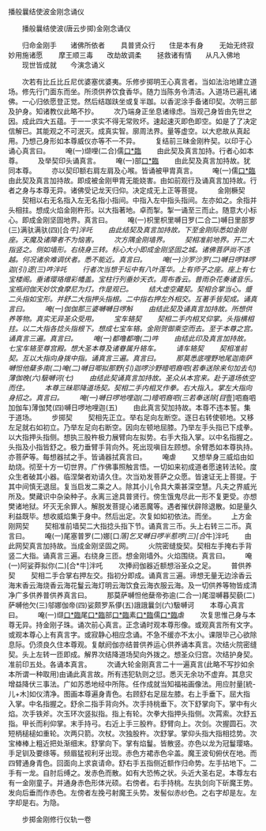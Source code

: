   播般曩结使波金刚念诵仪
　　




　　播般曩结使波(唐云步掷)金刚念诵仪

　　归命金刚手　　诸佛所依者
　　具普贤众行　　住是本有身
　　无始无终寂　　妙用施诸愿
　　摩王顺三毒　　改劫故调柔
　　拯救诸有情　　从凡入佛地
　　现世皆成就　　今演念诵义

　　次若有比丘比丘尼优婆塞优婆夷。乐修步掷明王心真言者。当如法治地建立道场。修先行门面东而坐。所须供养饮食香华。随力当陈务令清洁。入道场已遍礼诸佛。一心归依愿登正觉。然后结跏趺坐或复半跏。以香泥涂手备诸印契。次明三部及护身。知诸教仪此略不抄。
　　次乃端身正坐息诸缘虑。当观己身皆由先世之因。成此四大五蕴。于一一求实不得无常败坏。速起速灭即色即空。如是了了决定信解已。其能观之不可泯灭。成真实智。廓周法界。量等虚空。以大悲故从真起用。乃想己身形如本尊威仪亦等不一不异。
　　复结前三昧金刚杵契。以印于心诵心真言曰。
　　唵(一)缬哩(二合)儒[口*臨](二合三)
　　由此契及真言加持。行者心如本尊。
　　及举契印头诵真言。
　　唵(一)部[口*臨](二合二)
　　由此契及真言加持故。犹同本尊。
　　亦以契印额右肩左肩及心喉。皆诵被甲胄真言。
　　唵(一)儒[口*臨](二合二)
　　由此契及真言加持故。即成被金刚甲胄无能娆害。由如前观行及诵真言加持故。行者之身与本尊无异。诸佛受记龙天归仰。决定成无上正等菩提。
　　金刚橛契
　　契相以右无名指入左无名指小指间。中指入左中指头指间。左亦如之。余指并头相拄。想成火焰金刚杵形。以大指著地。卓而掣。掣一诵至三而止。随意大小标心。即成金刚坚固地界。真言曰。
　　唵(一)枳里枳里嚩日罗(二合二)嚩日里部罗(三)满驮满驮(四)[合*牛]泮吒
　　由此结契及真言加持故。下至金刚际悉如金刚座。天魔及诸障者不为恼害。
　　次方隅金刚墙界。
　　契相准前地界。开二大指竖之。侧如墙形。右绕身三转。标心大小即成金刚坚固之城。诸佛菩萨尚不违越。何况诸余难调伏者。悉不能近。真言曰。
　　唵(一)沙罗沙罗(二)嚩日啰钵啰迦(引)逻(三)吽泮吒
　　行者次当想于坛中有八叶莲华。上有师子之座。座上有七宝楼阁。垂诸璎珞缯彩幡盖。宝柱行列垂妙天衣。周布香云。普雨杂花奏诸音乐。宝瓶阏伽天妙饮食摩尼为灯。作是观已。
　　结大虚空藏契。契相合掌当心。蹙二头指如宝形。并舒二大指押头指根。二中指右押左外相交。互著手皆契成。诵真言曰。
　　唵(一)伽伽那三婆嚩嚩日啰斛
　　由结此契及诵真言加持故。所想供养等物。真实无异圣众受用。
　　宝车辂契
　　契相二手内相叉仰掌。头指横相拄。以二大指各捻头指根下。想成七宝车辂。金刚贺御乘空而去。至于本尊之宫。诵真言三遍。真言曰。
　　唵(一)都噜都噜(二)吽
　　由结此印及真言加持故。七宝车辂至尊宫殿。想大圣本尊及诸眷属升辂车。
　　请车辂契
　　契相准前契。互以大指向身拨中指。诵真言三遍。真言曰。
　　那莫悉底哩野地尾迦南萨嚩怛他蘖多南(二)唵(二)嚩日唧拟那野(引)迦啰沙野曀呬裔呬(若奉送除来句加去句)薄伽晚(六)馺嚩诃(七)
　　由结此契诵真言加持故。圣众从本宫来。赴于道场依空而住。
　　本尊三昧耶降道场契。契相二手内相叉作拳。右大指入。掌左大指向身招之。真言曰。
　　唵(一)嚩日啰地哩迦(二)曀呬裔呬(三若奉送除[目*壹]呬裔呬加伽车)薄伽梵(四)嚩日啰地哩迦(五)
　　由此真言契加持故。本尊不违本誓。集于道场。
　　步掷契
　　契相先正立。举右足向左断空。逐日右转使顿地。又移左足就右如初立。乃举左足向右断空。因向左顿地屈膝。乃举左手头指已下成拳。以大指押头指侧。想执三股杵极力展臂向左拟势。右手大指入掌。以中名指握之。头指及小指皆舒之。极力垂臂手背向外。死出现嗔目左顾想。余臂悉如本尊执持。亦菩萨等。每想器拭之手。皆诵器拭真言曰。
　　唵虐
　　又想举身三威焰由如劫烧。彻至十方一切世界。广作佛事照触言悟。一切如来初成道者愿速转法轮。度众生者破其小器。临涅槃者劝请久住。次当劝发菩萨之众愿。皆速证无上菩提。于其中间慎无退屈。复当启发二乘之人。除其小儿令具大乘甚深空慧。凡夫之界威光所及。樊藏识中杂染种子。永离三途具普贤行。傍生饿鬼尽此一形不复更受。亦想樊诸地狱。坏灭无余罪人。解脱发菩提心诸恶魔等。遇者摧伏辟除退散。如是量久利益既毕。想收威焰集于身中。然后出定。次复如如初依法。而坐。
　　上方金刚网契
　　契相准前墙契二大指捻头指下节。诵真言三币。头上右转三二币。真言曰。
　　唵(一)尾塞普罗(二)娜[口*落]乞叉嚩日啰半惹啰(三)[合*牛]泮吒
　　由此网契真言加持故。当成金刚坚固之网。
　　火院密缝旋契。契相左手掩右手背竖二大指。诵真言三遍。右绕身三匝。想金刚墙外。火焰围绕。真言曰。
　　唵(一)阿娑莽拟你(二)[合*牛]泮吒
　　次捧阏伽器近额想浴圣众之足。
　　普供养契
　　契相二手合掌右押左交。指初分即成。诵真言三遍。谛想无量无边涂香云海末香云海烧香云海花鬘云海灯明云海饮食云海衣服云海。及一切供养等物皆成清净广多供养普供养真言曰。
　　那莫萨嚩怛他蘖帝弥逾(二合一)尾湿嚩暮契藐(二)萨嚩他欠(三)邬娜伽帝(四)娑颇罗系儚(五)誐誐曩剑(六)馺嚩诃
　　本尊心真言曰。
　　唵(一)缬[口*臨](二合二)尾[口*臨](二合三)部[口*臨](二合四)素[口*臨](二合五)儒[口*臨](二合六)虐
　　次复思惟己身与本尊无异。持金刚子珠。诵次前心真言。正念诵时观本尊形像。或观真言所有文字。或观本尊心上有真言字。或寂静心相应念诵。不急不缓亦不太小。课限毕己心欲除息际。仍须良久住本尊观。复献阏伽亦结普供养运心供养诵本真言。次结火院密缝契。头上左转一匝即成。解界次结降道场契向外拨之。想圣众归宫。次结护身契。准前印五处。各诵本真言。
　　次诵大轮金刚真言二十一遍真言(此略不写抄如余本所谓一种取用)由诵此真言故。所有违犯轨则之愆。悉灭无余功不虚弃。其息灾增益降伏三事法。广如苏悉地经中所陈。任作成就当知福祐画像法。用应肘量[統-儿+木]如仪清净。图画本尊遍身青色。右顾舒右足屈左膝。右上手垂下。屈大指入掌。中名指握之。舒余二指手背向外。次手持桃垂下。次下舒掌向下。掌中有火焰。次手铁斧。次玉环次竖拟指。指上有轮。次拳大指押头指侧。次罥索。次舒五指。甲长而利仰掌。末手持弓。右近上手三股杵。舒臂向上。次剑。次握圆石。次短柄槌槌如重轮。次两只箭。次杖。次独股杵。次舒掌。掌仰头指大指相捻势。次宝棒棒上粗近把处渐细末。舒掌向下。掌有焰鬘。皆散竖。亦色以龙为冠鬘璎珞。手足钏及要绦等。频眉猛视利牙出现。赤色方裙赤色伞盖。魔王波旬俯伏在地。而四臂通身青色。回面向上求哀请命。舒右手五指侧近额作归命势。左手拈地下。二手有一龙。自肘后缚之。发赤色而散。如有大恐怖之状。头近大圣右足。本尊左右有一金刚童子。并通身赤色形体光硕。右傍者。右手持桃。左执剑向下斫魔王势。发向后垂而作赤色。左傍者左挽弓射魔王头势。发髻似赤纱色。之右字却是左。左字却是右。为隐。

　　步掷金刚修行仪轨一卷


